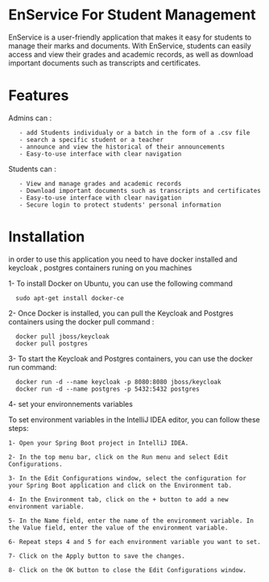 # EnService For  Student Management

EnService is a user-friendly application that makes it easy for students to manage their marks and documents. 
With EnService, students can easily access and view their grades and academic records, as well as download important documents such as transcripts and certificates.

# Features
   Admins can :
   
       - add Students individualy or a batch in the form of a .csv file
       - search a specific student or a teacher 
       - announce and view the historical of their announcements
       - Easy-to-use interface with clear navigation
       
   Students can :
   
       - View and manage grades and academic records
       - Download important documents such as transcripts and certificates
       - Easy-to-use interface with clear navigation
       - Secure login to protect students' personal information
       
 # Installation
 
 in order to use this application you need to have docker installed and keycloak , postgres containers runing on you machines 
 
   1- To install Docker on Ubuntu, you can use the following command
   
      sudo apt-get install docker-ce
     
   2- Once Docker is installed, you can pull the Keycloak and Postgres containers using the docker pull command : 
   
      docker pull jboss/keycloak
      docker pull postgres
      
   3- To start the Keycloak and Postgres containers, you can use the docker run command:
   
      docker run -d --name keycloak -p 8080:8080 jboss/keycloak
      docker run -d --name postgres -p 5432:5432 postgres
   4- set your environnements variables 
   
   To set environment variables in the IntelliJ IDEA editor, you can follow these steps:

    1- Open your Spring Boot project in IntelliJ IDEA.

    2- In the top menu bar, click on the Run menu and select Edit Configurations.

    3- In the Edit Configurations window, select the configuration for your Spring Boot application and click on the Environment tab.

    4- In the Environment tab, click on the + button to add a new environment variable.

    5- In the Name field, enter the name of the environment variable. In the Value field, enter the value of the environment variable.

    6- Repeat steps 4 and 5 for each environment variable you want to set.

    7- Click on the Apply button to save the changes.

    8- Click on the OK button to close the Edit Configurations window.





    
   
   


